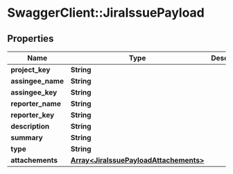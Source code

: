 # SwaggerClient::JiraIssuePayload

## Properties
Name | Type | Description | Notes
------------ | ------------- | ------------- | -------------
**project_key** | **String** |  | 
**assingee_name** | **String** |  | 
**assingee_key** | **String** |  | 
**reporter_name** | **String** |  | 
**reporter_key** | **String** |  | 
**description** | **String** |  | 
**summary** | **String** |  | 
**type** | **String** |  | 
**attachements** | [**Array&lt;JiraIssuePayloadAttachements&gt;**](JiraIssuePayloadAttachements.md) |  | 


